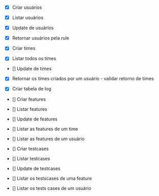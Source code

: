 - [x] Criar usuários
- [x] Listar usuários
- [x] Update de usuários
- [x] Retornar usuários pela rule

- [x] Criar times
- [x] Listar todos os times
- [] Update de times
- [x] Retornar os times criados por um usuário - validar retorno de times



- [X] Criar tabela de log


- [] Criar features
- [] Listar features
- [] Update de features
- [] Listar as features de um time
- [] Listar as features de um usuário


- [] Criar testcases
- [] Listar testcases
- [] Update de testcases
- [] Listar os testscases de uma feature
- [] Listar os tests cases de um usuário




